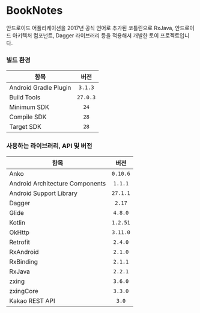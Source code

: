 # BookNotes

안드로이드 어플리케이션을 2017년 공식 언어로 추가된 코틀린으로 
RxJava, 안드로이드 아키텍처 컴포넌트, Dagger 라이브러리 등을 적용해서 
개발한 토이 프로젝트입니다.

### 빌드 환경

| 항목 | 버전 | 
|---|:---:|
| Android Gradle Plugin | `3.1.3` | 
| Build Tools | `27.0.3` |
| Minimum SDK | `24`  |
| Compile SDK | `28` |
| Target SDK | `28` |


### 사용하는 라이브러리, API 및 버전 

| 항목 | 버전 | 
|---|:---:|
| Anko | `0.10.6` | 
| Android Architecture Components | `1.1.1` |
| Android Support Library | `27.1.1` |
| Dagger | `2.17` |
| Glide | `4.8.0` |
| Kotlin | `1.2.51` |
| OkHttp | `3.11.0` |
| Retrofit | `2.4.0` |
| RxAndroid | `2.1.0` |
| RxBinding | `2.1.1` |
| RxJava | `2.2.1` |
| zxing | `3.6.0` |
| zxingCore | `3.3.0` |
| Kakao REST API | `3.0` |
